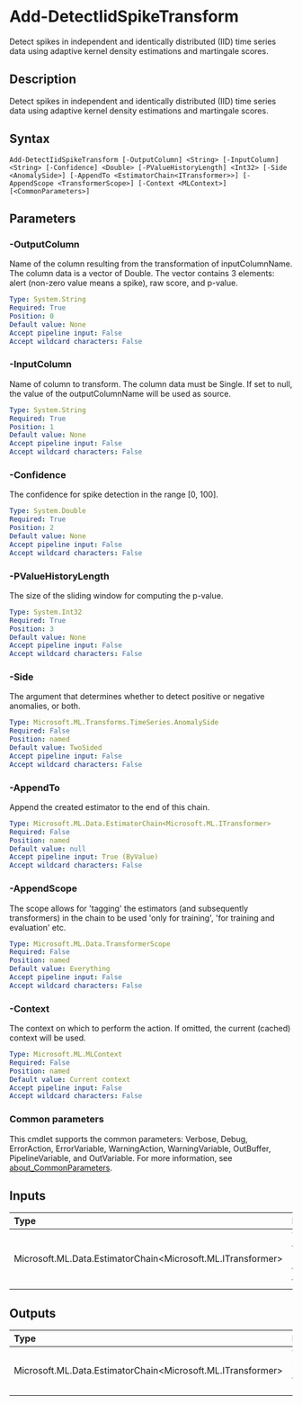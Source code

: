 # Add-DetectIidSpikeTransform

Detect spikes in independent and identically distributed (IID) time series data using adaptive kernel density estimations and martingale scores.

## Description

Detect spikes in independent and identically distributed (IID) time series data using adaptive kernel density estimations and martingale scores.

## Syntax

```
Add-DetectIidSpikeTransform [-OutputColumn] <String> [-InputColumn] <String> [-Confidence] <Double> [-PValueHistoryLength] <Int32> [-Side <AnomalySide>] [-AppendTo <EstimatorChain<ITransformer>>] [-AppendScope <TransformerScope>] [-Context <MLContext>] [<CommonParameters>]
```

## Parameters

### -OutputColumn

Name of the column resulting from the transformation of inputColumnName. The column data is a vector of Double. The vector contains 3 elements: alert (non-zero value means a spike), raw score, and p-value.

```yaml
Type: System.String
Required: True
Position: 0
Default value: None
Accept pipeline input: False
Accept wildcard characters: False
```

### -InputColumn

Name of column to transform. The column data must be Single. If set to null, the value of the outputColumnName will be used as source.

```yaml
Type: System.String
Required: True
Position: 1
Default value: None
Accept pipeline input: False
Accept wildcard characters: False
```

### -Confidence

The confidence for spike detection in the range [0, 100].

```yaml
Type: System.Double
Required: True
Position: 2
Default value: None
Accept pipeline input: False
Accept wildcard characters: False
```

### -PValueHistoryLength

The size of the sliding window for computing the p-value.

```yaml
Type: System.Int32
Required: True
Position: 3
Default value: None
Accept pipeline input: False
Accept wildcard characters: False
```

### -Side

The argument that determines whether to detect positive or negative anomalies, or both.

```yaml
Type: Microsoft.ML.Transforms.TimeSeries.AnomalySide
Required: False
Position: named
Default value: TwoSided
Accept pipeline input: False
Accept wildcard characters: False
```

### -AppendTo

Append the created estimator to the end of this chain.

```yaml
Type: Microsoft.ML.Data.EstimatorChain<Microsoft.ML.ITransformer>
Required: False
Position: named
Default value: null
Accept pipeline input: True (ByValue)
Accept wildcard characters: False
```

### -AppendScope

The scope allows for 'tagging' the estimators (and subsequently transformers) in the chain to be used 'only for training', 'for training and evaluation' etc.

```yaml
Type: Microsoft.ML.Data.TransformerScope
Required: False
Position: named
Default value: Everything
Accept pipeline input: False
Accept wildcard characters: False
```

### -Context

The context on which to perform the action. If omitted, the current (cached) context will be used.

```yaml
Type: Microsoft.ML.MLContext
Required: False
Position: named
Default value: Current context
Accept pipeline input: False
Accept wildcard characters: False
```

### Common parameters

This cmdlet supports the common parameters: Verbose, Debug, ErrorAction, ErrorVariable, WarningAction, WarningVariable, OutBuffer, PipelineVariable, and OutVariable. For more information, see [about_CommonParameters](https://go.microsoft.com/fwlink/?LinkID=113216).

## Inputs

| Type | Description |
|:---|:---|
| Microsoft.ML.Data.EstimatorChain<Microsoft.ML.ITransformer> | You can pipe the EstimatorChain to append to this cmdlet. |

## Outputs

| Type | Description |
|:---|:---|
| Microsoft.ML.Data.EstimatorChain<Microsoft.ML.ITransformer> | This cmdlet returns the appended EstimatorChain. |


